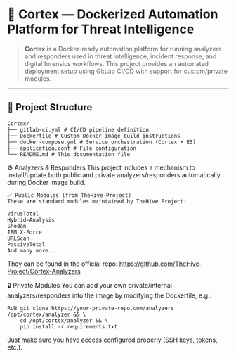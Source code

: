 # 🧠 Cortex — Dockerized Automation Platform for Threat Intelligence

> **Cortex** is a Docker-ready automation platform for running analyzers and responders used in threat intelligence, incident response, and digital forensics workflows. This project provides an automated deployment setup using GitLab CI/CD with support for custom/private modules.


---

## 📁 Project Structure

```
Cortex/
├── gitlab-ci.yml # CI/CD pipeline definition
├── Dockerfile # Custom Docker image build instructions
├── docker-compose.yml # Service orchestration (Cortex + ES)
├── application.conf # File configuration
└── README.md # This documentation file
```

⚙️ Analyzers & Responders
This project includes a mechanism to install/update both public and private analyzers/responders automatically during Docker image build.

```
✅ Public Modules (from TheHive-Project)
These are standard modules maintained by TheHive Project:

VirusTotal
Hybrid-Analysis
Shodan
IBM X-Force
URLScan
PassiveTotal
And many more...
```
They can be found in the official repo:
https://github.com/TheHive-Project/Cortex-Analyzers

🔒 Private Modules
You can add your own private/internal analyzers/responders into the image by modifying the Dockerfile, e.g.:

```
RUN git clone https://your-private-repo.com/analyzers  /opt/cortex/analyzer && \
    cd /opt/cortex/analyzer && \
    pip install -r requirements.txt
```

Just make sure you have access configured properly (SSH keys, tokens, etc.).
